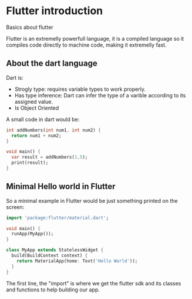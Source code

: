 # Flutter introduction

Basics about flutter

Flutter is an extremelly powerfull language, it is a compiled language so it compiles code directly to machine code, making it extremelly fast.

## About the dart language

Dart is:

- Strogly type: requires variable types to work properly.
- Has type inference: Dart can infer the type of a varible according to its assigned value.
- Is Object Oriented

A small code in dart would be:

```dart
int addNumbers(int num1, int num2) {
  return num1 + num2;
}

void main() {
  var result = addNumbers(1,5);
  print(result);
}
```

## Minimal Hello world in Flutter

So a minimal example in Flutter would be just something printed on the screen:

```dart
import 'package:flutter/material.dart';

void main() {
  runApp(MyApp());
}

class MyApp extends StatelessWidget {
  build(BuildContext context) {
    return MaterialApp(home: Text('Hello World'));
  }
}
```

The first line, the "import" is where we get the flutter sdk and its classes and functions to help building our app.
